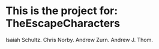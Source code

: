 This is the project for:
TheEscapeCharacters
===================
Isaiah Schultz.
Chris Norby.
Andrew Zurn.
Andrew J. Thom.
